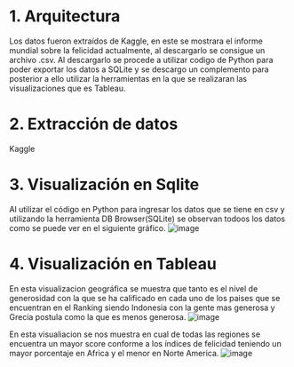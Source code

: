 # 1. Arquitectura
Los datos fueron extraídos de Kaggle, en este se mostrara el informe mundial sobre la felicidad actualmente, al descargarlo se consigue un archivo .csv. Al descargarlo se procede a utilizar codigo de Python para poder exportar los datos a SQLite y se descargo un complemento para posterior a ello utilizar la herramientas en la que se realizaran las visualizaciones que es Tableau.

# 2. Extracción de datos
Kaggle

# 3. Visualización en Sqlite 
Al utilizar el código en Python para ingresar los datos que se tiene en csv y utilizando la herramienta DB Browser(SQLite) se observan todoos los datos como se puede ver en el siguiente gráfico.
![image](https://user-images.githubusercontent.com/58036212/132585231-a887bbde-915f-4771-94eb-49a6d167170a.png)

# 4. Visualización en Tableau
En esta visualizacion geográfica se muestra que tanto es el nivel de generosidad con la que se ha calificado en cada uno de los paises que se encuentran en el Ranking siendo Indonesia con la gente mas generosa y Grecia postula como la que es menos generosa.
![image](https://user-images.githubusercontent.com/58036212/132585749-d9a0d850-c669-4793-b87e-52b5392d934b.png)

En esta visualiacion se nos muestra en cual de todas las regiones se encuentra un mayor score conforme a los índices de felicidad teniendo un mayor porcentaje en Africa y el menor en Norte America.
![image](https://user-images.githubusercontent.com/58036212/132587342-58026550-1afe-48a4-896a-1537be4185e9.png)
